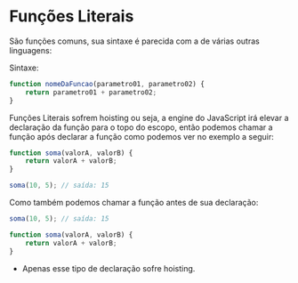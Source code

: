 # Funções Literais

São funções comuns, sua sintaxe é parecida com a de várias outras linguagens:

Sintaxe:

```js
function nomeDaFuncao(parametro01, parametro02) {
    return parametro01 + parametro02;
}
```

Funções Literais sofrem hoisting ou seja, a engine do JavaScript irá elevar a declaração da função para o topo do escopo, então podemos chamar a função após declarar a função como podemos ver no exemplo a seguir:

```js
function soma(valorA, valorB) {
    return valorA + valorB;
}

soma(10, 5); // saída: 15
```

Como também podemos chamar a função antes de sua declaração:

```js
soma(10, 5); // saída: 15

function soma(valorA, valorB) {
    return valorA + valorB;
}
```

* Apenas esse tipo de declaração sofre hoisting.
